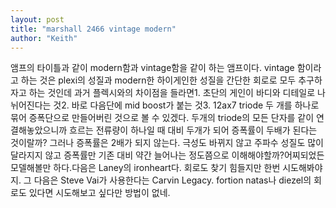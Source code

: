 ```yaml
---
layout: post
title: "marshall 2466 vintage modern"
author: "Keith"
---
```


앰프의 타이틀과 같이 modern함과 vintage함을 같이 하는 앰프이다. vintage 함이라고 하는 것은 plexi의 성질과 modern한 하이게인한 성질을 간단한 회로로 모두 추구하자고 하는 것인데 과거 플렉시와의 차이점을 들라면1. 초단의 게인이 바디와 디테일로 나뉘어진다는 것2. 바로 다음단에 mid boost가 붙는 것3. 12ax7 triode 두 개를 하나로 묶어 증폭단으로 만들어버린 것으로 볼 수 있겠다. 두개의 triode의 모든 단자를 같이 연결해놓았으니까 흐르는 전류량이 하나일 때 대비 두개가 되어 증폭률이 두배가 된다는 것이랄까? 그러나 증폭률은 2배가 되지 않는다. 극성도 바뀌지 않고 주파수 성질도 많이 달라지지 않고 증폭률만 기존 대비 약간 늘어나는 정도쯤으로 이해해야할까?어찌되었든 모델해볼만 하다.다음은 Laney의 ironheart다. 회로도 찾기 힘들지만 한번 시도해봐야지. 그 다음은 Steve Vai가 사용한다는 Carvin Legacy. fortion natas나 diezel의 회로도 있다면 시도해보고 싶다만 방법이 없네.

